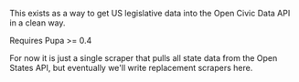 This exists as a way to get US legislative data into the Open Civic Data API in a clean way.

Requires Pupa >= 0.4

For now it is just a single scraper that pulls all state data from the Open States API, but
eventually we'll write replacement scrapers here.
 